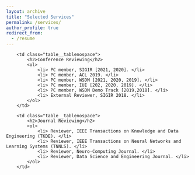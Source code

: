 ```yaml
---
layout: archive
title: "Selected Services"
permalink: /services/
author_profile: true
redirect_from:
  - /resume
---
```



<table class="table__tablenospace">
		
		<td class="table__tablenospace">
			<h2>Conference Reviewing</h2>
			<ol>
				<li> PC member, SIGIR [2021, 2020]. </li>
				<li> PC member, ACL 2019. </li>
				<li> PC member, WSDM [2021, 2020, 2019]. </li>
				<li> PC member, IUI [202, 2020, 2019]. </li>
				<li> PC member, WSDM Demo Track [2019,2018]. </li>
				<li> External Reviewer, SIGIR 2018. </li>
			</ol>
		</td>
		
		<td class="table__tablenospace">
			<h2>Journal Reviewing</h2>
			<ol>
				<li> Reviewer, IEEE Transactions on Knowledge and Data Engineering (TKDE). </li>
				<li> Reviewer, IEEE Transactions on Neural Networks and Learning Systems (TNNLS). </li>
				<li> Reviewer, Neuro-Computing Journal. </li>
				<li> Reviewer, Data Science and Engineering Journal. </li>
			</ol>
		</td>

<table>









